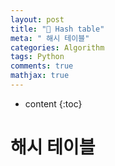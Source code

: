 ```yaml
---
layout: post
title: "💾 Hash table"
meta: " 해시 테이블"
categories: Algorithm
tags: Python
comments: true
mathjax: true
---
```




* content
{:toc}
# 해시 테이블

